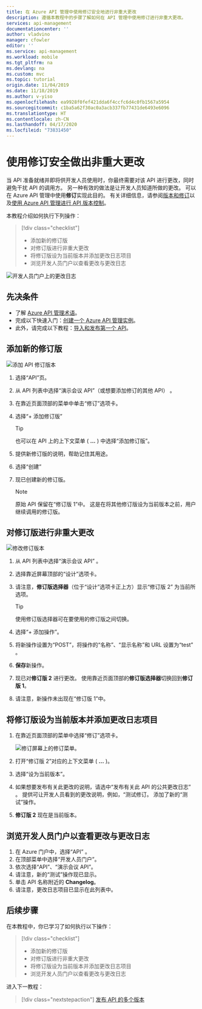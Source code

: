 ```yaml
---
title: 在 Azure API 管理中使用修订安全地进行非重大更改
description: 遵循本教程中的步骤了解如何在 API 管理中使用修订进行非重大更改。
services: api-management
documentationcenter: ''
author: vladvino
manager: cfowler
editor: ''
ms.service: api-management
ms.workload: mobile
ms.tgt_pltfrm: na
ms.devlang: na
ms.custom: mvc
ms.topic: tutorial
origin.date: 11/04/2019
ms.date: 11/18/2019
ms.author: v-yiso
ms.openlocfilehash: ea9928f0fef421dda6f4ccfc6d4c0fb1567a5954
ms.sourcegitcommit: c1ba5a62f30ac0a3acb337fb77431de6493e6096
ms.translationtype: HT
ms.contentlocale: zh-CN
ms.lasthandoff: 04/17/2020
ms.locfileid: "73831450"
---
```

# <a name="use-revisions-to-make-non-breaking-changes-safely"></a>使用修订安全做出非重大更改
当 API 准备就绪并即将供开发人员使用时，你最终需要对该 API 进行更改，同时避免干扰 API 的调用方。 另一种有效的做法是让开发人员知道所做的更改。 可以在 Azure API 管理中使用**修订**实现此目的。 有关详细信息，请参阅[版本和修订](https://blogs.msdn.microsoft.com/apimanagement/2017/09/14/versions-revisions/)以及[使用 Azure API 管理进行 API 版本控制](https://blogs.msdn.microsoft.com/apimanagement/2017/09/13/api-versioning-with-azure-api-management/)。

本教程介绍如何执行下列操作：

> [!div class="checklist"]
> * 添加新的修订版
> * 对修订版进行非重大更改
> * 将修订版设为当前版本并添加更改日志项目
> * 浏览开发人员门户以查看更改与更改日志

![开发人员门户上的更改日志](media/api-management-getstarted-revise-api/azure_portal.PNG)

## <a name="prerequisites"></a>先决条件

+ 了解 [Azure API 管理术语](api-management-terminology.md)。
+ 完成以下快速入门：[创建一个 Azure API 管理实例](get-started-create-service-instance.md)。
+ 此外，请完成以下教程：[导入和发布第一个 API](import-and-publish.md)。

## <a name="add-a-new-revision"></a>添加新的修订版

![添加 API 修订版本](media/api-management-getstarted-revise-api/07-AddRevisions-01-AddNewRevision.png)

1. 选择“API”页。 
2. 从 API 列表中选择“演示会议 API”（或想要添加修订的其他 API）  。
3. 在靠近页面顶部的菜单中单击“修订”选项卡。 
4. 选择“+ 添加修订版” 

    > [!TIP]
    > 也可以在 API 上的上下文菜单 ( **...** ) 中选择“添加修订版”。 

5. 提供新修订版的说明，帮助记住其用途。
6. 选择“创建” 
7. 现已创建新的修订版。

    > [!NOTE]
    > 原始 API 保留在“修订版 1”中。  这是在将其他修订版设为当前版本之前，用户继续调用的修订版。

## <a name="make-non-breaking-changes-to-your-revision"></a>对修订版进行非重大更改

![修改修订版本](media/api-management-getstarted-revise-api/07-AddRevisions-02-MakeChanges.png)

1. 从 API 列表中选择“演示会议 API”  。
2. 选择靠近屏幕顶部的“设计”选项卡。 
3. 请注意，**修订版选择器**（位于“设计”选项卡正上方）显示“修订版 2”  为当前所选项。

    > [!TIP]
    > 使用修订版选择器可在要使用的修订版之间切换。

4. 选择“+ 添加操作”。 
5. 将新操作设置为“POST”，将操作的“名称”、“显示名称”和 URL 设置为“test”   。
6. **保存**新操作。
7. 现已对**修订版 2** 进行更改。 使用靠近页面顶部的**修订版选择器**切换回到**修订版 1**。
8. 请注意，新操作未出现在“修订版 1”中。  

## <a name="make-your-revision-current-and-add-a-change-log-entry"></a>将修订版设为当前版本并添加更改日志项目
1. 在靠近页面顶部的菜单中选择“修订”选项卡。 

    ![修订屏幕上的修订菜单。](media/api-management-getstarted-revise-api/RevisionsMenu.PNG)
2. 打开“修订版 2”对应的上下文菜单 ( **...** )。 
3. 选择“设为当前版本”。 
4. 如果想要发布有关此更改的说明，请选中“发布有关此 API 的公共更改日志”  。 提供可让开发人员看到的更改说明，例如，“测试修订。  添加了新的“测试”操作。
5. **修订版 2** 现在是当前版本。

## <a name="browse-the-developer-portal-to-see-changes-and-change-log"></a>浏览开发人员门户以查看更改与更改日志

1. 在 Azure 门户中，选择“API”  。
2. 在顶部菜单中选择“开发人员门户”。 
3. 依次选择“API”、“演示会议 API”。  
4. 请注意，新的“测试”操作现已显示。 
5. 单击 API 名称附近的 **Changelog**。
6. 请注意，更改日志项目已显示在此列表中。

## <a name="next-steps"></a>后续步骤

在本教程中，你已学习了如何执行以下操作：

> [!div class="checklist"]
> * 添加新的修订版
> * 对修订版进行非重大更改
> * 将修订版设为当前版本并添加更改日志项目
> * 浏览开发人员门户以查看更改与更改日志

进入下一教程：

> [!div class="nextstepaction"]
> [发布 API 的多个版本](api-management-get-started-publish-versions.md)